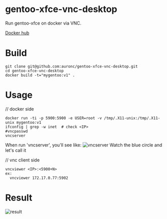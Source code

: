 # gentoo-xfce-vnc-desktop
Run gentoo-xfce on docker via VNC.

[Docker hub](https://hub.docker.com/r/auronc/gentoo-xfce-vnc-desktop/)


# Build
```
git clone git@github.com:auronc/gentoo-xfce-vnc-desktop.git
cd gentoo-xfce-vnc-desktop
docker build -t="mygentoo:v1" .
```


# Usage
// docker side
```
docker run -ti -p 5900:5900 -e USER=root -v /tmp/.X11-unix:/tmp/.X11-unix mygentoo:v1
ifconfig | grep -w inet  # check <IP>
#vncpasswd
vncserver
```
When run 'vncserver', you'll see like:
![vncserver](http://i.imgur.com/vLDCjlZ.jpg)
Watch the blue circle and let's call it <N>


// vnc client side  
```
vncviewer <IP>:<5900+N>
ex:
  vncviewer 172.17.0.77:5902
```


# Result
![result](http://i.imgur.com/DV3Mttd.jpg)
